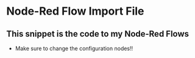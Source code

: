 # Node-Red Flow Import File

## This snippet is the code to my Node-Red Flows
- Make sure to change the configuration nodes!!

